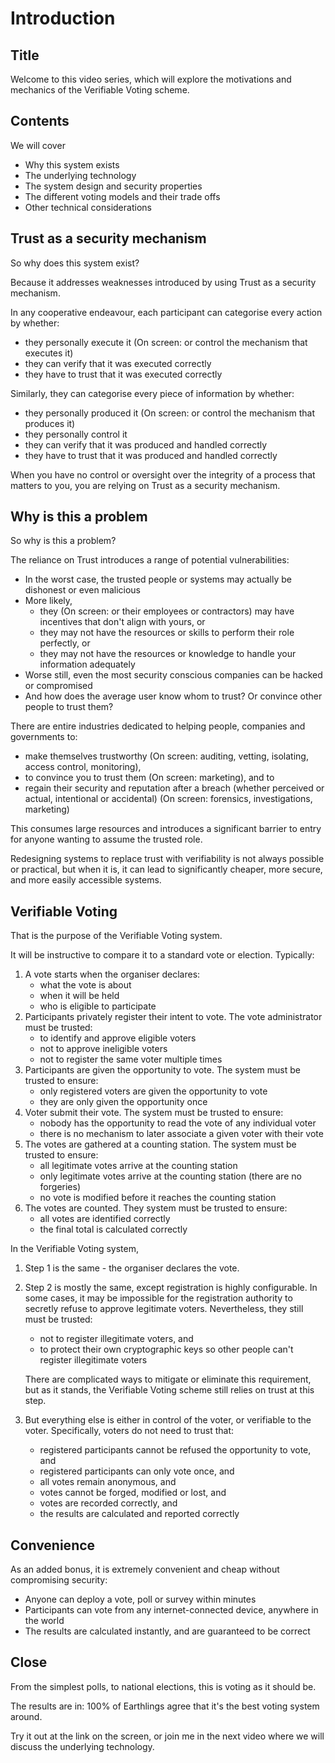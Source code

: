 # Introduction

## Title

Welcome to this video series, which will explore the motivations and mechanics of the Verifiable Voting scheme.

## Contents

We will cover
* Why this system exists
* The underlying technology
* The system design and security properties
* The different voting models and their trade offs
* Other technical considerations

## Trust as a security mechanism

So why does this system exist?

Because it addresses weaknesses introduced by using Trust as a security mechanism.

In any cooperative endeavour, each participant can categorise every action by whether:
* they personally execute it (On screen: or control the mechanism that executes it)
* they can verify that it was executed correctly
* they have to trust that it was executed correctly

Similarly, they can categorise every piece of information by whether:
* they personally produced it (On screen: or control the mechanism that produces it)
* they personally control it
* they can verify that it was produced and handled correctly 
* they have to trust that it was produced and handled correctly

When you have no control or oversight over the integrity of a process that matters to you,
you are relying on Trust as a security mechanism.

## Why is this a problem

So why is this a problem?

The reliance on Trust introduces a range of potential vulnerabilities:
* In the worst case, the trusted people or systems may actually be dishonest or even malicious
* More likely, 
   * they (On screen: or their employees or contractors) may have incentives that don't align with yours, or
   * they may not have the resources or skills to perform their role perfectly, or
   * they may not have the resources or knowledge to handle your information adequately
* Worse still, even the most security conscious companies can be hacked or compromised
* And how does the average user know whom to trust? Or convince other people to trust them?

There are entire industries dedicated to helping people, companies and governments to:
* make themselves trustworthy (On screen: auditing, vetting, isolating, access control, monitoring), 
* to convince you to trust them (On screen: marketing), and to
* regain their security and reputation after a breach (whether perceived or actual, intentional or accidental) 
  (On screen: forensics, investigations, marketing)
  
This consumes large resources and introduces a significant barrier to entry for anyone wanting to assume the trusted role.

Redesigning systems to replace trust with verifiability is not always possible or practical,
but when it is, it can lead to significantly cheaper, more secure, and more easily accessible systems.

## Verifiable Voting

That is the purpose of the Verifiable Voting system. 

It will be instructive to compare it to a standard vote or election. Typically:

1. A vote starts when the organiser declares: 
   * what the vote is about
   * when it will be held
   * who is eligible to participate
1. Participants privately register their intent to vote. The vote administrator must be trusted:
   * to identify and approve eligible voters
   * not to approve ineligible voters
   * not to register the same voter multiple times
1. Participants are given the opportunity to vote. The system must be trusted to ensure:
   * only registered voters are given the opportunity to vote
   * they are only given the opportunity once
1. Voter submit their vote. The system must be trusted to ensure:
   * nobody has the opportunity to read the vote of any individual voter
   * there is no mechanism to later associate a given voter with their vote
1. The votes are gathered at a counting station. The system must be trusted to ensure:
   * all legitimate votes arrive at the counting station
   * only legitimate votes arrive at the counting station (there are no forgeries)
   * no vote is modified before it reaches the counting station
1. The votes are counted. They system must be trusted to ensure:
   * all votes are identified correctly
   * the final total is calculated correctly
   
In the Verifiable Voting system,
1. Step 1 is the same - the organiser declares the vote.
1. Step 2 is mostly the same, except registration is highly configurable.
In some cases, it may be impossible for the registration authority to secretly refuse to approve legitimate voters.
Nevertheless, they still must be trusted:
    * not to register illegitimate voters, and 
    * to protect their own cryptographic keys so other people can't register illegitimate voters
    
    There are complicated ways to mitigate or eliminate this requirement, but as it stands, the Verifiable Voting scheme
still relies on trust at this step.
1. But everything else is either in control of the voter, or verifiable to the voter. 
Specifically, voters do not need to trust that:
   * registered participants cannot be refused the opportunity to vote, and
   * registered participants can only vote once, and
   * all votes remain anonymous, and
   * votes cannot be forged, modified or lost, and
   * votes are recorded correctly, and
   * the results are calculated and reported correctly
   
## Convenience

As an added bonus, it is extremely convenient and cheap without compromising security:
* Anyone can deploy a vote, poll or survey within minutes
* Participants can vote from any internet-connected device, anywhere in the world
* The results are calculated instantly, and are guaranteed to be correct

## Close

From the simplest polls, to national elections, this is voting as it should be.

The results are in: 100% of Earthlings agree that it's the best voting system around.

Try it out at the link on the screen, or join me in the next video where we will discuss the underlying technology.